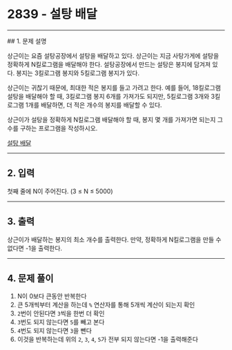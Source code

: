 # 2839 -  설탕 배달

<hr/>
## 1. 문제 설명

상근이는 요즘 설탕공장에서 설탕을 배달하고 있다. 상근이는 지금 사탕가게에 설탕을 정확하게 N킬로그램을 배달해야 한다. 설탕공장에서 만드는 설탕은 봉지에 담겨져 있다. 봉지는 3킬로그램 봉지와 5킬로그램 봉지가 있다.

상근이는 귀찮기 때문에, 최대한 적은 봉지를 들고 가려고 한다. 예를 들어, 18킬로그램 설탕을 배달해야 할 때, 3킬로그램 봉지 6개를 가져가도 되지만, 5킬로그램 3개와 3킬로그램 1개를 배달하면, 더 적은 개수의 봉지를 배달할 수 있다.

상근이가 설탕을 정확하게 N킬로그램 배달해야 할 때, 봉지 몇 개를 가져가면 되는지 그 수를 구하는 프로그램을 작성하시오.

[설탕 배달](<https://www.acmicpc.net/problem/2839>)

------

## 2. 입력

첫째 줄에 N이 주어진다. (3 ≤ N ≤ 5000)

------

## 3. 출력

상근이가 배달하는 봉지의 최소 개수를 출력한다. 만약, 정확하게 N킬로그램을 만들 수 없다면 -1을 출력한다.

------

## 4. 문제 풀이

1. N이 0보다 큰동안 반복한다
2. 큰 5개씩부터 계산을 하는데 `%` 연산자를 통해 5개씩 계산이 되는지 확인
3. `2`번이 안된다면 `3`씩을 한번 더 확인
4. `3`번도 되지 않는다면 `5`를 빼고 본다
5. `4`번도 되지 않는다면 `3`을 뺀다
6. 이것을 반복하는데 위의 `2`, `3`, `4`, `5`가 전부 되지 않는다면 -1을 출력해준다